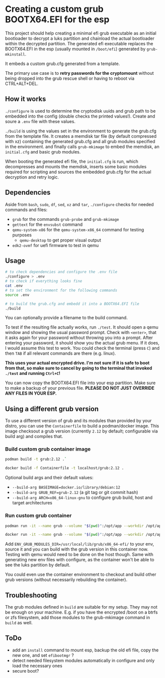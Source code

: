 # Creating a custom grub BOOTX64.EFI for the esp

This project should help creating a minimal efi grub executable as an initial bootloader to decrypt a luks partition and chainload the actual bootloader within the decrypted partition.
The generated efi executable replaces the BOOTX64.EFI in the esp (usually mounted in `/boot/efi`) generated by `grub-mkinstall`.

It embeds a custom grub.cfg generated from a template.

The primary use case is to **retry passwords for the cryptomount** without being dropped into the grub rescue shell or having to reboot via CTRL+ALT+DEL.

## How it works

`./configure` is used to determine the cryptodisk uuids and grub path to be embedded into the config (double checks the printed values!).
Create and soure a `.env` file with these values.

`./build` is using the values set in the environment to generate the grub.cfg from the template file.
It creates a memdisk tar file (by default compressed with xz) containing the generated grub.cfg and all grub modules specified in the environment.
and finally calls `grub-mkimage` to embed the memdisk, an `initial.cfg` and basic grub modules.

When booting the generated efi file, the `initial.cfg` is run, which decompresses and mounts the memdisk, inserts some basic modules required for scripting
and sources the embedded grub.cfg for the actual decryption and retry logic.

## Dependencies

Aside from `bash`, `sudo`, `df`, `sed`, `xz` and `tar`, `./configure` checks for needed commands and files:

- `grub` for the commands `grub-probe` and `grub-mkimage`
- `gettext` for the `envsubst` command
- `qemu-system-x86` for the `qemu-system-x86_64` command for testing purposes
  - `qemu-desktop` to get proper visual output
- `edk2-ovmf` for uefi firmware to test in qemu

## Usage

```sh
# to check dependencies and configure the .env file
./configure > .env
# to check if everything looks fine
cat .env
# to set the environment for the following commands
source .env

# to build the grub.cfg and embedd it into a BOOTX64.EFI file
./build
```

You can optionally provide a filename to the build command.

To test if the resulting file actually works, run `./test`.
It should open a qemu window and showing the usual password prompt.
Check with `<enter>`, that it asks again for your password without throwing you into a prompt.
After entering your password, it should show you the actual grub menu.
If it does, I would assume this test to work.
You could check the terminal (press `C`) and then `TAB` if all relevant commands are there (e.g. linux).

**This uses your actual encrypted drive. I'm not sure if it is safe to boot from that, so make sure to cancel by going to the terminal that invoked `./test` and running `Ctrl+C`!**

You can now copy the BOOTX64.EFI file into your esp partition. Make sure to make a backup of your previous file.
**PLEASE DO NOT JUST OVERRIDE ANY FILES IN YOUR ESP.**

## Using a different grub version

To use a different version of grub and its modules than provided by your distro, you can use the `Containerfile` to build a podman/docker image.
This image checksout a grub version (currently `2.12` by default; configurable via build arg) and compiles that.

### Build custom grub container image

```sh
podman build -t grub:2.12 .`
```

```sh
docker build -f Containerfile -t localhost/grub:2.12 .
```

Optional build args and their default values:
- `--build-arg BASEIMAGE=docker.io/library/debian:12`
- `--build-arg GRUB_REF=grub-2.12` (a git tag or git commit hash)
- `--build-arg ARCH=x86_64-linux-gnu` to configure grub build, host and target architectures

### Run custom grub container

```sh
podman run -it --name grub --volume "$(pwd)":/opt/app --workdir /opt/app grub
```

```sh
docker run -it --name grub --volume "$(pwd)":/opt/app --workdir /opt/app grub
```

Add `ENV_GRUB_MODULES_DIR=/usr/local/lib/grub/x86_64-efi/` to your env, source it and you can build with the grub version in this container now.
Testing with qemu would need to be done on the host though. Same with generating new env files with configure, as the container won't be able to see the luks partition by default.

You could even use the container environment to checkout and build other grub versions (without necessarily rebuilding the container).

## Troubleshooting

The grub modules defined in `build` are suitable for my setup. They may not be enough on your machine.
E.g. if you have the encrypted /boot on a btrfs or zfs filesystem, add those modules to the grub-mkimage command in `build` as well.


## ToDo

- add an `install` command to mount esp, backup the old efi file, copy the new one, and set `efibootmgr` ?
- detect needed filesystem modules automatically in configure and only load the necessary ones
- secure boot?
